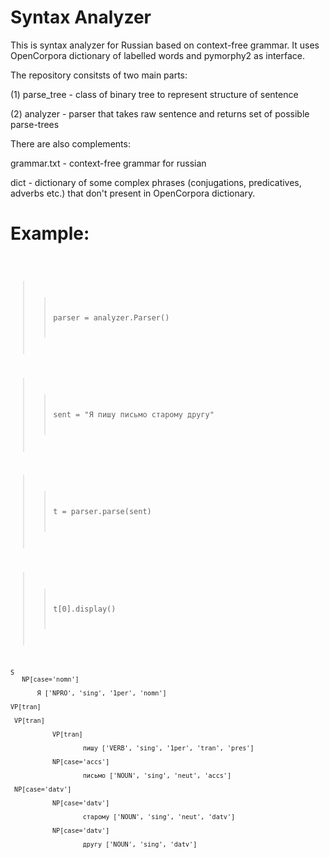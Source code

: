 # Syntax Analyzer


This is syntax analyzer for Russian based on context-free grammar. 
It uses OpenCorpora dictionary of labelled words and pymorphy2 as interface. 

The repository consitsts of two main parts: 

(1) parse_tree - class of binary tree to represent structure of sentence

(2) analyzer - parser that takes raw sentence and returns set of possible parse-trees

There are also complements: 

grammar.txt - context-free grammar for russian

dict - dictionary of some complex phrases (conjugations, predicatives, adverbs etc.) that don't present in OpenCorpora dictionary.


# Example:

<code>  

>> parser = analyzer.Parser()

>> sent = "Я пишу письмо старому другу"

>> t = parser.parse(sent)

>> t[0].display()

    S     
       NP[case='nomn'] 
           
           Я ['NPRO', 'sing', '1per', 'nomn']
           
    VP[tran]
     
     VP[tran]
               
               VP[tran] 
                       
                       пишу ['VERB', 'sing', '1per', 'tran', 'pres']
               
               NP[case='accs'] 
                       
                       письмо ['NOUN', 'sing', 'neut', 'accs']
     
     NP[case='datv']
               
               NP[case='datv'] 
                       
                       старому ['NOUN', 'sing', 'neut', 'datv']
               
               NP[case='datv'] 
                       
                       другу ['NOUN', 'sing', 'datv']

</code>
